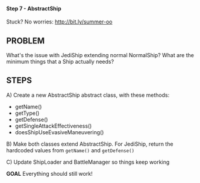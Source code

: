 #### Step 7 - AbstractShip
Stuck? No worries: http://bit.ly/summer-oo

## PROBLEM

What's the issue with JediShip extending normal NormalShip? What are the
minimum things that a Ship actually needs?

## STEPS

A) Create a new AbstractShip abstract class, with these methods:
- getName()
- getType()
- getDefense()
- getSingleAttackEffectiveness()
- doesShipUseEvasiveManeuvering()

B) Make both classes extend AbstractShip. For JediShip,
return the hardcoded values from `getName()` and `getDefense()`

C) Update ShipLoader and BattleManager so things keep working

**GOAL**
Everything should still work!
